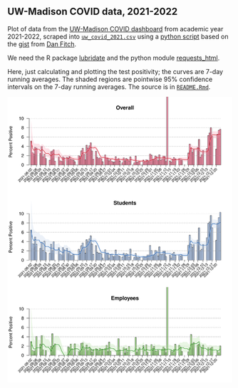 ## UW-Madison COVID data, 2021-2022

Plot of data from the [UW-Madison COVID
dashboard](https://covidresponse.wisc.edu/dashboard/) from academic year 2021-2022,
scraped into [`uw_covid_2021.csv`](uw_covid_2021.csv) using a
[python script](https://github.com/kbroman/UWCovid2021/blob/master/scrape_data.py)
based on the
[gist](https://gist.github.com/dgfitch/b6ca1cc61b4795e698cefdf672a90f23)
from [Dan Fitch](https://github.com/dgfitch).

We need the R package [lubridate](https://lubridate.tidyverse.org) and
the python module [requests_html](https://pypi.org/project/requests-html/).

Here, just calculating and plotting the test positivity;
the curves are 7-day running averages.
The shaded regions are pointwise 95% confidence intervals on the 7-day
running averages.
The source is in [`README.Rmd`](https://github.com/kbroman/UWCovid2021/blob/master/README.Rmd).









![plot of chunk bar_plots](bar_plots-1.svg)
